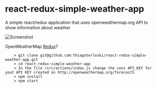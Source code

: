# react-redux-simple-weather-app
A simple react/redux application that uses openweathermap.org API to show information about weather

![Screenshot](https://cloud.githubusercontent.com/assets/2950918/15026658/d9d990b6-1215-11e6-8ef4-a92014b83113.png)


OpenWeatherMap [Redux](http://openweathermap.org/)?

```
	> git clone git@github.com:thiagoterleski/react-redux-simple-weather-app.git
	> cd react-redux-simple-weather-app
	> In the file /src/actions/index.js change the cons API_KEY for yout API KEY created on http://openweathermap.org/forecast5
	> npm install
	> npm start
```
